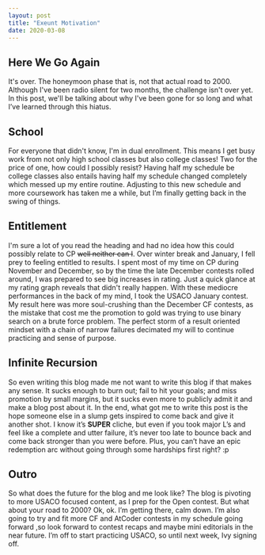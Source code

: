 ```yaml
---
layout: post
title: "Exeunt Motivation"
date: 2020-03-08
---
```


## Here We Go Again
It's over. The honeymoon phase that is, not that actual road to 2000. Although I've been radio silent for two months, the challenge isn't over yet.
 In this post, we'll be talking about why I've been gone for so long and what I’ve learned through this hiatus.

## School
For everyone that didn't know, I'm in dual enrollment. This means I get busy work from not only high school classes but also college classes! 
Two for the price of one, how could I possibly resist? Having half my schedule be college classes also entails having half my schedule changed 
completely which messed up my entire routine. Adjusting to this new schedule and more coursework has taken me a while, but I’m finally getting back in the swing of things.

## Entitlement
I'm sure a lot of you read the heading and had no idea how this could possibly relate to CP
~~well neither can I~~. Over winter break and January, I fell prey to feeling entitled to results.
I spent most of my time on CP during November and December, so by the time the late December contests rolled around, I was prepared to see big increases in rating. Just a quick glance at my rating graph reveals that didn't really happen. With these mediocre performances in the back of my mind, I took the USACO January contest. My result here was more soul-crushing than the December CF contests, as the mistake that cost me the promotion to gold was trying to use binary search on a brute force problem. The perfect storm of a result oriented mindset with a chain of narrow failures decimated my will to continue practicing and sense of purpose.  

## Infinite Recursion
So even writing this blog made me not want to write this blog if that makes any sense. It sucks enough to burn out; fail to hit your goals; and miss promotion by small margins, but it sucks even more to publicly admit it and make a blog post about it. In the end, what got me to write this post is the hope someone else in a slump gets inspired to come back and give it another shot. I know it’s **SUPER** cliche, but even if you took major L’s and feel like a complete and utter failure, it’s never too late to bounce back and come back stronger than you were before. Plus, you can’t have an epic redemption arc without going through some hardships first right? :p

## Outro
So what does the future for the blog and me look like? The blog is pivoting to more USACO focused content, as I prep for the Open contest. But what about your road to 2000? Ok, ok. I’m getting there, calm down. I’m also going to try and fit more CF and AtCoder contests in my schedule going forward ,so look forward to contest recaps and maybe mini editorials in the near future. I’m off to start practicing USACO, so until next week, Ivy signing off.

